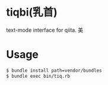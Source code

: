 # tiqbi(乳首)
text-mode interface for qiita. 美

# Usage

```sh
$ bundle install path=vendor/bundles
$ bundle exec bin/tiq.rb
```

